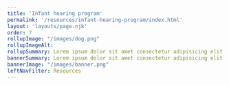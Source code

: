 ```yaml
---
title: 'Infant hearing program'
permalink: '/resources/infant-hearing-program/index.html'
layout: 'layouts/page.njk'
order: 7
rollupImage: "/images/dog.png"
rollupImageAlt:
rollupSummary: Lorem ipsum dolor sit amet consectetur adipisicing elit.
bannerSummary: Lorem ipsum dolor sit amet consectetur adipisicing elit.
bannerImage: "/images/banner.png"
leftNavFilter: Resources
---
```

